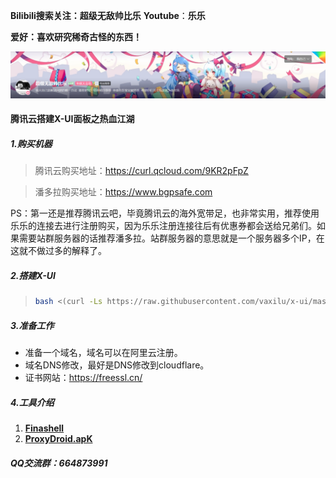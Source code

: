 **Bilibili搜索关注：超级无敌帅比乐**        **Youtube**：**乐乐**

**爱好：喜欢研究稀奇古怪的东西！**

<img src="https://raw.githubusercontent.com/jacky915818/Picgo/main/image-20220413013645416.png"  />



#### 腾讯云搭建X-UI面板之热血江湖

##### 1.购买机器

> 腾讯云购买地址：https://curl.qcloud.com/9KR2pFpZ  

>  潘多拉购买地址：https://www.bgpsafe.com

PS：第一还是推荐腾讯云吧，毕竟腾讯云的海外宽带足，也非常实用，推荐使用乐乐的连接去进行注册购买，因为乐乐注册连接往后有优惠券都会送给兄弟们。如果需要站群服务器的话推荐潘多拉。站群服务器的意思就是一个服务器多个IP，在这就不做过多的解释了。

##### 2.搭建X-UI

> ```sh
> bash <(curl -Ls https://raw.githubusercontent.com/vaxilu/x-ui/master/install.sh)
> ```

##### 3.准备工作

- 准备一个域名，域名可以在阿里云注册。
- 域名DNS修改，最好是DNS修改到cloudflare。
- 证书网站：https://freessl.cn/

##### 4.工具介绍

1. **[Finashell](http://www.hostbuf.com/downloads/finalshell_install.exe)**
2. **[ProxyDroid.apK](https://cdn.jsdelivr.net/gh/jacky915818/lele168/apk/ProxyDroid.apk)**

##### QQ交流群：664873991





 
